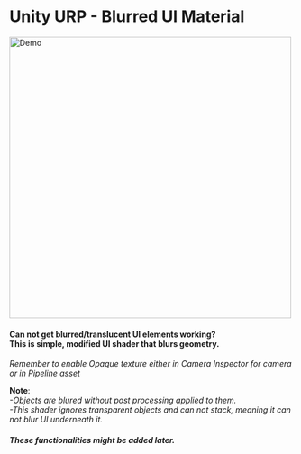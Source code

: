 # Unity URP - Blurred UI Material

<img src="https://i.imgur.com/3aZTWGY.png" alt="Demo" width="500">

#### Can not get blurred/translucent UI elements working? <br> This is simple, modified UI shader that blurs geometry.

*Remember to enable Opaque texture either in Camera Inspector for camera or in Pipeline asset*

**Note**:
<br>
*-Objects are blured without post processing applied to them.*
<br>
*-This shader ignores transparent objects and can not stack, meaning it can not blur UI underneath it.*
##### *These functionalities might be added later.*
